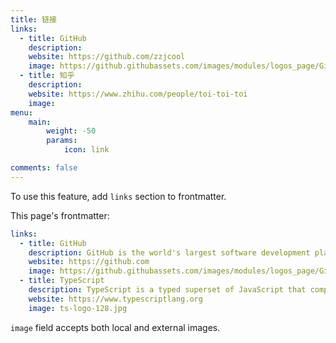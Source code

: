 ```yaml
---
title: 链接
links:
  - title: GitHub
    description:
    website: https://github.com/zzjcool
    image: https://github.githubassets.com/images/modules/logos_page/GitHub-Mark.png
  - title: 知乎
    description: 
    website: https://www.zhihu.com/people/toi-toi-toi
    image: 
menu:
    main: 
        weight: -50
        params:
            icon: link

comments: false
---
```


To use this feature, add `links` section to frontmatter.

This page's frontmatter:

```yaml
links:
  - title: GitHub
    description: GitHub is the world's largest software development platform.
    website: https://github.com
    image: https://github.githubassets.com/images/modules/logos_page/GitHub-Mark.png
  - title: TypeScript
    description: TypeScript is a typed superset of JavaScript that compiles to plain JavaScript.
    website: https://www.typescriptlang.org
    image: ts-logo-128.jpg
```

`image` field accepts both local and external images.
